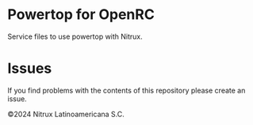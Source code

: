 # Powertop for OpenRC

Service files to use powertop with Nitrux.

# Issues
If you find problems with the contents of this repository please create an issue.

©2024 Nitrux Latinoamericana S.C.
